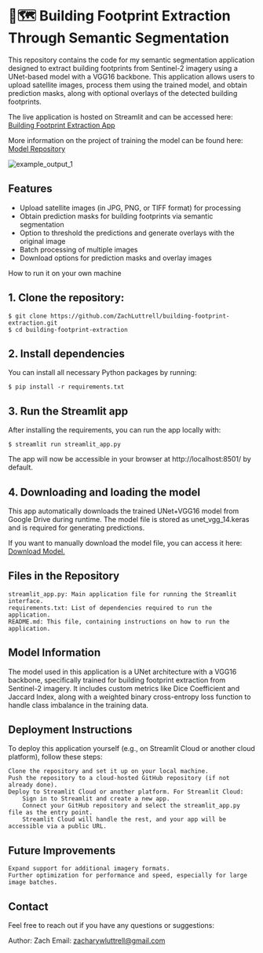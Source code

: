# 🏢🗺️ Building Footprint Extraction Through Semantic Segmentation

This repository contains the code for my semantic segmentation application designed to extract building footprints from Sentinel-2 imagery using a UNet-based model with a VGG16 backbone. This application allows users to upload satellite images, process them using the trained model, and obtain prediction masks, along with optional overlays of the detected building footprints.

The live application is hosted on Streamlit and can be accessed here: [Building Footprint Extraction App](https://building-footprint-extraction.streamlit.app/)

More information on the project of training the model can be found here: [Model Repository](https://github.com/ZachLuttrell/UCSD_Capstone)

![example_output_1](https://github.com/user-attachments/assets/a32372fb-4356-40e9-b5e7-9106c5ba6d11)

## Features


* Upload satellite images (in JPG, PNG, or TIFF format) for processing
* Obtain prediction masks for building footprints via semantic segmentation
* Option to threshold the predictions and generate overlays with the original image
* Batch processing of multiple images
* Download options for prediction masks and overlay images

How to run it on your own machine
## 1. Clone the repository:

    $ git clone https://github.com/ZachLuttrell/building-footprint-extraction.git
    $ cd building-footprint-extraction

## 2. Install dependencies

You can install all necessary Python packages by running:

    $ pip install -r requirements.txt

## 3. Run the Streamlit app

After installing the requirements, you can run the app locally with:

    $ streamlit run streamlit_app.py

The app will now be accessible in your browser at http://localhost:8501/ by default.

## 4. Downloading and loading the model

This app automatically downloads the trained UNet+VGG16 model from Google Drive during runtime. The model file is stored as unet_vgg_14.keras and is required for generating predictions.

If you want to manually download the model file, you can access it here: [Download Model.](https://drive.google.com/file/d/1MB7DOQq6--oIYF6TWdn7kisjXWnPI1E4/view?usp=drive_link)

## Files in the Repository

    streamlit_app.py: Main application file for running the Streamlit interface.
    requirements.txt: List of dependencies required to run the application.
    README.md: This file, containing instructions on how to run the application.

## Model Information

The model used in this application is a UNet architecture with a VGG16 backbone, specifically trained for building footprint extraction from Sentinel-2 imagery. It includes custom metrics like Dice Coefficient and Jaccard Index, along with a weighted binary cross-entropy loss function to handle class imbalance in the training data.

## Deployment Instructions

To deploy this application yourself (e.g., on Streamlit Cloud or another cloud platform), follow these steps:

    Clone the repository and set it up on your local machine.
    Push the repository to a cloud-hosted GitHub repository (if not already done).
    Deploy to Streamlit Cloud or another platform. For Streamlit Cloud:
        Sign in to Streamlit and create a new app.
        Connect your GitHub repository and select the streamlit_app.py file as the entry point.
        Streamlit Cloud will handle the rest, and your app will be accessible via a public URL.

## Future Improvements

    Expand support for additional imagery formats.
    Further optimization for performance and speed, especially for large image batches.

## Contact

Feel free to reach out if you have any questions or suggestions:

Author: Zach
Email: zacharywluttrell@gmail.com
